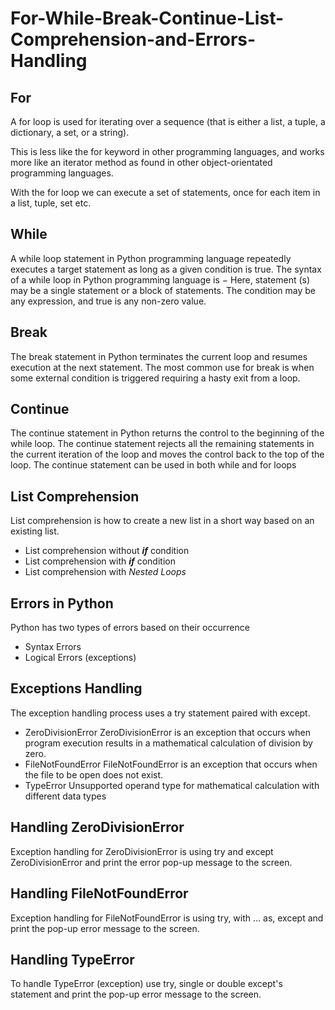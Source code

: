# For-While-Break-Continue-List-Comprehension-and-Errors-Handling

## For
A for loop is used for iterating over a sequence (that is either a list, a tuple, a dictionary, a set, or a string).

This is less like the for keyword in other programming languages, and works more like an iterator method as found in other object-orientated programming languages.

With the for loop we can execute a set of statements, once for each item in a list, tuple, set etc.

## While
A while loop statement in Python programming language repeatedly executes a target statement as long as a given condition is true. The syntax of a while loop in Python programming language is − Here, statement (s) may be a single statement or a block of statements. The condition may be any expression, and true is any non-zero value.

## Break
The break statement in Python terminates the current loop and resumes execution at the next statement. The most common use for break is when some external condition is triggered requiring a hasty exit from a loop.

## Continue
The continue statement in Python returns the control to the beginning of the while loop. The continue statement rejects all the remaining statements in the current iteration of the loop and moves the control back to the top of the loop. The continue statement can be used in both while and for loops

## List Comprehension
List comprehension is how to create a new list in a short way based on an existing list.
- List comprehension without ***if*** condition
- List comprehension with ***if*** condition
- List comprehension with *Nested Loops*

## Errors in Python
Python has two types of errors based on their occurrence
- Syntax Errors
- Logical Errors (exceptions)

## Exceptions Handling
The exception handling process uses a try statement paired with except.
- ZeroDivisionError
  ZeroDivisionError is an exception that occurs when program execution results in a mathematical calculation of division by zero.
- FileNotFoundError
  FileNotFoundError is an exception that occurs when the file to be open does not exist.
- TypeError
  Unsupported operand type for mathematical calculation with different data types  
  
## Handling ZeroDivisionError
Exception handling for ZeroDivisionError is using try and except ZeroDivisionError and print the error pop-up message to the screen.

## Handling FileNotFoundError
Exception handling for FileNotFoundError is using try, with ... as, except and print the pop-up error message to the screen.

## Handling TypeError
To handle TypeError (exception) use try, single or double except's statement and print the pop-up error message to the screen.
